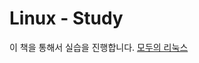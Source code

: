 # Linux - Study

이 책을 통해서 실습을 진행합니다.
[모두의 리눅스](https://product.kyobobook.co.kr/detail/S000001834763 "교보문고 '모두의 리눅스'")